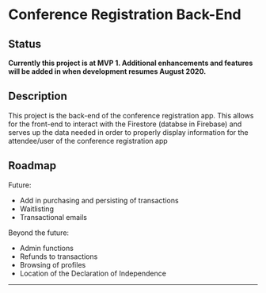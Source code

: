 # Conference Registration Back-End

## Status
**Currently this project is at MVP 1. Additional enhancements and features will be added in when development resumes August 2020.** 

## Description
This project is the back-end of the conference registration app. This allows for the front-end to interact with the Firestore (databse in Firebase) and serves up the data needed in order to properly display information for the attendee/user of the conference registration app

## Roadmap
Future:
 - Add in purchasing and persisting of transactions
 - Waitlisting
 - Transactional emails

Beyond the future:
 - Admin functions
 - Refunds to transactions
 - Browsing of profiles
 - Location of the Declaration of Independence
---
